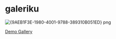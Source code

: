 # galeriku

![{9AEB1F3E-1980-4001-9788-389310B051ED} png](https://user-images.githubusercontent.com/14862922/95120227-6ca22380-0777-11eb-83e1-d4fd3d2a530d.jpg)

<a href="https://onysu.github.io/galeriku">Demo Gallery</a>
